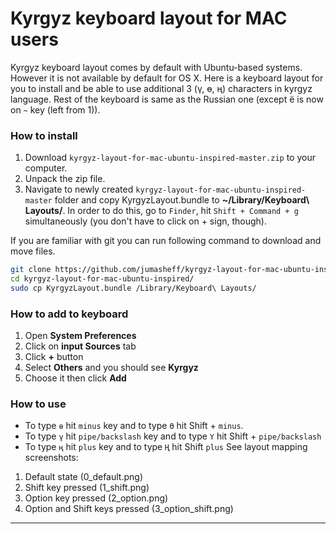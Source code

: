 # Kyrgyz keyboard layout for MAC users

Kyrgyz keyboard layout comes by default with Ubuntu-based systems. However it is not available by default for OS X. Here is a keyboard layout for you to install and be able to use additional 3 (ү, ө, ң) characters in kyrgyz language. Rest of the keyboard is same as the Russian one (except ё is now on `~` key (left from 1)).

### How to install
1. Download `kyrgyz-layout-for-mac-ubuntu-inspired-master.zip` to your computer.
2. Unpack the zip file. 
3. Navigate to newly created `kyrgyz-layout-for-mac-ubuntu-inspired-master` folder and copy KyrgyzLayout.bundle to **~/Library/Keyboard\ Layouts/**. In order to do this, go to `Finder`, hit `Shift + Command + g` simultaneously (you don't have to click on + sign, though).

If you are familiar with git you can run following command to download and move files.

```sh
git clone https://github.com/jumasheff/kyrgyz-layout-for-mac-ubuntu-inspired.git
cd kyrgyz-layout-for-mac-ubuntu-inspired/
sudo cp KyrgyzLayout.bundle /Library/Keyboard\ Layouts/
```

### How to add to keyboard 

1. Open **System Preferences**
2. Click on **input Sources** tab
3. Click **+** button
4. Select **Others** and you should see **Kyrgyz**
5. Choose it then click **Add**

### How to use
 - To type `ө` hit `minus` key and to type `Ө` hit Shift + `minus`.
 - To type `ү` hit `pipe/backslash` key and to type `Ү` hit Shift + `pipe/backslash`
 - To type `ң` hit `plus` key and to type `Ң` hit Shift `plus` 
See layout mapping screenshots:
1. Default state (0_default.png)
2. Shift key pressed (1_shift.png)
3. Option key pressed (2_option.png)
4. Option and Shift keys pressed (3_option_shift.png)
---
